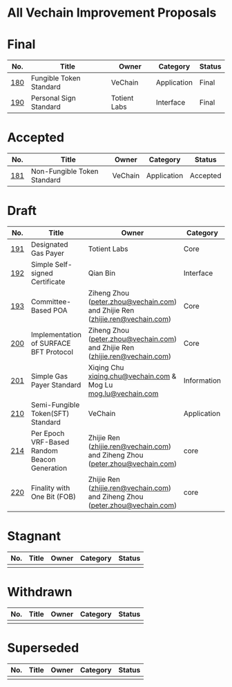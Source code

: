 All Vechain Improvement Proposals
====

# Final 
| No.                      | Title                          | Owner   | Category    | Status |
| ------------------------ | ------------------------------ | ------- | ----------- | ------ |
| [180](./vips/VIP-180.md) | Fungible Token Standard        | VeChain | Application | Final  |
| [190](./vips/VIP-190.md) | Personal Sign Standard         | Totient Labs | Interface | Final  |

# Accepted
| No.                      | Title                          | Owner   | Category    | Status |
| ------------------------ | ------------------------------ | ------- | ----------- | ------ |
| [181](./vips/VIP-181.md) | Non-Fungible Token Standard    | VeChain | Application | Accepted  |

# Draft
| No.                      | Title                          | Owner   | Category    | Status |
| ------------------------ | ------------------------------ | ------- | ----------- | ------ |
| [191](./vips/VIP-191.md) | Designated Gas Payer           | Totient Labs | Core | Draft  |
| [192](./vips/VIP-192.md) | Simple Self-signed Certificate | Qian Bin | Interface | Draft |
| [193](./vips/VIP-193.md) | Committee-Based POA | Ziheng Zhou (peter.zhou@vechain.com) and Zhijie Ren (zhijie.ren@vechain.com) | Core | Draft |
| [200](./vips/VIP-200.md) | Implementation of SURFACE BFT Protocol | Ziheng Zhou (peter.zhou@vechain.com) and Zhijie Ren (zhijie.ren@vechain.com) | Core | Draft |
| [201](./vips/VIP-201.md) | Simple Gas Payer Standard | Xiqing Chu <xiqing.chu@vechain.com> & Mog Lu <mog.lu@vechain.com> | Information | Draft |
| [210](./vips/VIP-210.md) | Semi-Fungible Token(SFT) Standard | VeChain | Application | Draft |
| [214](./vips/VIP-214.md) | Per Epoch VRF-Based Random Beacon Generation | Zhijie Ren (zhijie.ren@vechain.com) and Ziheng Zhou (peter.zhou@vechain.com) | core | Draft |
| [220](./vips/VIP-220.md) | Finality with One Bit (FOB) | Zhijie Ren (zhijie.ren@vechain.com) and Ziheng Zhou (peter.zhou@vechain.com) | core | Draft |


# Stagnant 
| No.                      | Title                          | Owner   | Category    | Status |
| ------------------------ | ------------------------------ | ------- | ----------- | ------ |
|   |   |   |   |   |


# Withdrawn 
| No.                      | Title                          | Owner   | Category    | Status |
| ------------------------ | ------------------------------ | ------- | ----------- | ------ |
|   |   |   |   |   |

# Superseded
| No.                      | Title                          | Owner   | Category    | Status |
| ------------------------ | ------------------------------ | ------- | ----------- | ------ |
|   |   |   |   |   |
